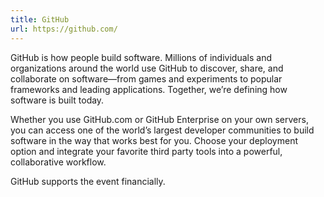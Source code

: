 ```yaml
---
title: GitHub
url: https://github.com/
---
```


GitHub is how people build software. Millions of individuals and
organizations around the world use GitHub to discover, share, and
collaborate on software—from games and experiments to popular
frameworks and leading applications. Together, we’re defining how
software is built today.

Whether you use GitHub.com or GitHub Enterprise on your own servers,
you can access one of the world’s largest developer communities to
build software in the way that works best for you. Choose your
deployment option and integrate your favorite third party tools into
a powerful, collaborative workflow.

GitHub supports the event financially.
